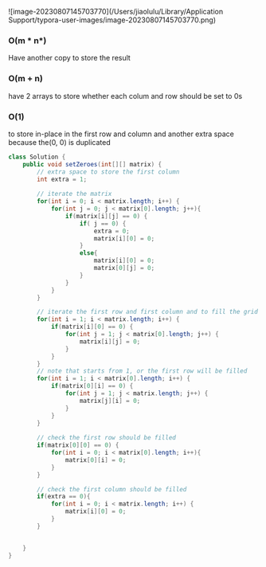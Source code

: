 ![image-20230807145703770](/Users/jiaolulu/Library/Application Support/typora-user-images/image-20230807145703770.png)

### O(m * n*)

Have another copy to store the result

### O(m + n)

have 2 arrays to store whether each colum and row should be set to 0s

### O(1)

to store in-place in the first row and column and another extra space because the(0, 0) is duplicated

```java
class Solution {
    public void setZeroes(int[][] matrix) {
        // extra space to store the first column
        int extra = 1;
        
        // iterate the matrix
        for(int i = 0; i < matrix.length; i++) {
            for(int j = 0; j < matrix[0].length; j++){
                if(matrix[i][j] == 0) {
                    if( j == 0) {
                        extra = 0;
                        matrix[i][0] = 0;
                    }
                    else{
                        matrix[i][0] = 0;
                        matrix[0][j] = 0;
                    }
                }
            }
        }

        // iterate the first row and first column and to fill the grid with 0s
        for(int i = 1; i < matrix.length; i++) {
            if(matrix[i][0] == 0) {
                for(int j = 1; j < matrix[0].length; j++) {
                    matrix[i][j] = 0;
                }
            }
        }
        // note that starts from 1, or the first row will be filled
        for(int i = 1; i < matrix[0].length; i++) {
            if(matrix[0][i] == 0) {
                for(int j = 1; j < matrix.length; j++) {
                    matrix[j][i] = 0;
                }
            }
        }
        
        // check the first row should be filled
        if(matrix[0][0] == 0) {
            for(int i = 0; i < matrix[0].length; i++){
                matrix[0][i] = 0;
            }
        }

        // check the first column should be filled
        if(extra == 0){
            for(int i = 0; i < matrix.length; i++) {
                matrix[i][0] = 0;
            }
        }

        
    }
}
```

